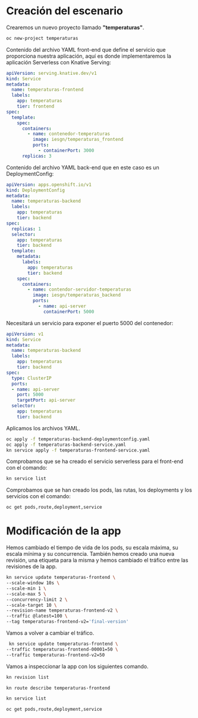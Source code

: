 # Creación del escenario

Crearemos un nuevo proyecto llamado **"temperaturas"**.
```bash
oc new-project temperaturas
```

Contenido del archivo YAML front-end que define el servicio que proporciona nuestra aplicación, aquí es donde implementaremos la aplicación Serverless con Knative Serving:
```yaml
apiVersion: serving.knative.dev/v1
kind: Service
metadata:
  name: temperaturas-frontend
  labels:
    app: temperaturas
    tier: frontend
spec:
  template:
    spec:
      containers:
        - name: contenedor-temperaturas
          image: iesgn/temperaturas_frontend
          ports:
            - containerPort: 3000
      replicas: 3
```

Contenido del archivo YAML back-end que en este caso es un DeploymentConfig:
```yaml
apiVersion: apps.openshift.io/v1
kind: DeploymentConfig
metadata:
  name: temperaturas-backend
  labels:
    app: temperaturas
    tier: backend
spec:
  replicas: 1
  selector:
    app: temperaturas
    tier: backend
  template:
    metadata:
      labels:
        app: temperaturas
        tier: backend
    spec:
      containers:
        - name: contendor-servidor-temperaturas
          image: iesgn/temperaturas_backend
          ports:
            - name: api-server
              containerPort: 5000
```

Necesitará un servicio para exponer el puerto 5000 del contenedor:
```yaml
apiVersion: v1
kind: Service
metadata:
  name: temperaturas-backend
  labels:
    app: temperaturas
    tier: backend
spec:
  type: ClusterIP
  ports:
  - name: api-server
    port: 5000
    targetPort: api-server
  selector:
    app: temperaturas
    tier: backend
```

Aplicamos los archivos YAML.
```bash
oc apply -f temperaturas-backend-deploymentconfig.yaml
oc apply -f temperaturas-backend-service.yaml
kn service apply -f temperaturas-frontend-service.yaml
```

Comprobamos que se ha creado el servicio serverless para el front-end con el comando:
```bash
kn service list
```

Comprobamos que se han creado los pods, las rutas, los deployments y los servicios con el comando:
```bash
oc get pods,route,deployment,service
```

# Modificación de la app

Hemos cambiado el tiempo de vida de los pods, su escala máxima, su escala mínima y su concurrencia. También hemos creado una nueva revisión, una etiqueta para la misma y hemos cambiado el tráfico entre las revisiones de la app.
```bash
kn service update temperaturas-frontend \
--scale-window 10s \
--scale-min 1 \
--scale-max 5 \
--concurrency-limit 2 \
--scale-target 10 \
--revision-name temperaturas-frontend-v2 \
--traffic @latest=100 \
--tag temperaturas-frontend-v2='final-version'
```

Vamos a volver a cambiar el tráfico.

```bash
 kn service update temperaturas-frontend \
--traffic temperaturas-frontend-00001=50 \
--traffic temperaturas-frontend-v2=50
```

Vamos a inspeccionar la app con los siguientes comando.

```bash
kn revision list
```
```bash
kn route describe temperaturas-frontend
```
```bash
kn service list
```
```bash
oc get pods,route,deployment,service
```
